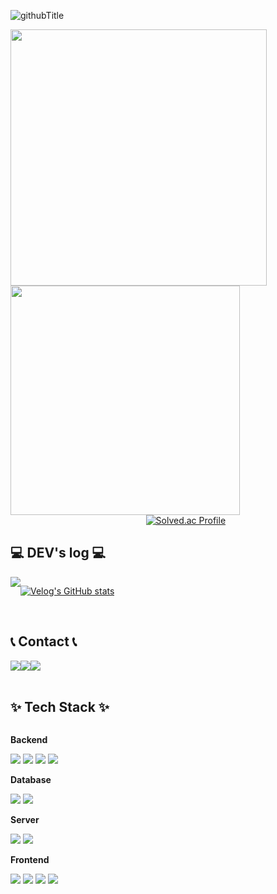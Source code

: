
![githubTitle](https://github.com/kimkangwook/kimkangwook/assets/103418569/012d0b06-6e87-418c-89e1-21967fae8ccb)

<div>
  <img src="https://github-readme-stats.vercel.app/api?username=kimkangwook&show_icons=true&theme=radical" width="410"/>
  <img src="https://github-readme-stats.vercel.app/api/top-langs/?username=kimkangwook&layout=compact" width="367"/>
</div>

<div>   &nbsp;&nbsp;&nbsp;&nbsp;&nbsp;&nbsp;&nbsp;&nbsp;&nbsp;&nbsp;&nbsp;&nbsp;&nbsp;&nbsp;&nbsp;&nbsp;&nbsp;&nbsp;&nbsp;&nbsp;&nbsp;&nbsp;&nbsp;&nbsp;&nbsp;&nbsp;&nbsp;&nbsp;&nbsp;&nbsp;&nbsp;&nbsp;&nbsp;&nbsp;&nbsp;&nbsp;&nbsp;&nbsp;&nbsp;&nbsp;&nbsp;&nbsp;&nbsp;&nbsp;&nbsp;&nbsp;&nbsp;&nbsp;&nbsp;&nbsp;&nbsp;&nbsp;&nbsp;&nbsp;
    <a href="https://solved.ac/ktf1686/">
    <img src="http://mazassumnida.wtf/api/v2/generate_badge?boj=ktf1686" alt="Solved.ac Profile"/>
  </a>
</div>




## 💻 DEV's log 💻
<div style="display:flex; flex-direction:row;">
    <a href="https://velog.io/@ktf1686">
        <img src="https://img.shields.io/badge/Velog-20c997?style=for-the-badge&logo=Vimeo&logoColor=white"> 
    </a>
  
[![Velog's GitHub stats](https://velog-readme-stats.vercel.app/api/list?name=ktf1686)](https://velog.io/@ktf1686) 
</div><br>


## 📞 Contact 📞
<div style="display:flex; flex-direction:row;">
    <a href="mailto:rlarkddnr1686@naver.com">
        <img src="https://img.shields.io/badge/Naver-03C75A?style=for-the-badge&logo=Naver&logoColor=white"> 
    </a>
    <a href="https://open.kakao.com/o/gFlA2dgg">
        <img src="https://img.shields.io/badge/KakaoTalk-FFCD00?style=for-the-badge&logoColor=black&logo=KakaoTalk"> 
    </a>
    <a href="https://www.instagram.com/k_kang_wook">
        <img src="https://img.shields.io/badge/Instagram-E4405F?style=for-the-badge&logo=Instagram&logoColor=white"> 
    </a>
</div><br>
    
## ✨ Tech Stack ✨
<div style="display:flex; flex-direction:column; align-items:flex-start;">
    <!-- Backend -->
    <p><strong>Backend</strong></p>
    <div>
        <img src="https://img.shields.io/badge/Java-007396?style=for-the-badge&logo=Java&logoColor=white"> 
        <img src="https://img.shields.io/badge/Spring Boot-6DB33F?style=for-the-badge&logo=spring boot&logoColor=white">
        <img src="https://img.shields.io/badge/JPA-59666C?style=for-the-badge&logo=Hibernate&logoColor=white">
        <img src="https://img.shields.io/badge/MyBatis-000000?style=for-the-badge&logo=MyBatis&logoColor=white">  
    </div>
    <!-- Database -->
    <p><strong>Database</strong></p>
    <div>
        <img src="https://img.shields.io/badge/oracle-F80000?style=for-the-badge&logo=oracle&logoColor=white"> 
        <img src="https://img.shields.io/badge/mysql-4479A1?style=for-the-badge&logo=mysql&logoColor=white"> 
    </div>
    <!-- Server -->
    <p><strong>Server</strong></p>
    <div>
        <img src="https://img.shields.io/badge/apache tomcat-F8DC75?style=for-the-badge&logo=apachetomcat&logoColor=black">
        <img src="https://img.shields.io/badge/Amazon AWS-232F3E?style=for-the-badge&logo=amazon aws&logoColor=white"> 
    </div>
    <!-- Frontend -->
    <p><strong>Frontend</strong></p>
    <div>
        <img src="https://img.shields.io/badge/html5-E34F26?style=flat-square&logo=html5&logoColor=white"> 
        <img src="https://img.shields.io/badge/css-1572B6?style=flat-square&logo=css3&logoColor=white"> 
        <img src="https://img.shields.io/badge/javascript-F7DF1E?style=flat-square&logo=javascript&logoColor=black"> 
        <img src="https://img.shields.io/badge/bootstrap-7952B3?style=flat-square&logo=bootstrap&logoColor=white">
    </div>
    <br>
</div>
